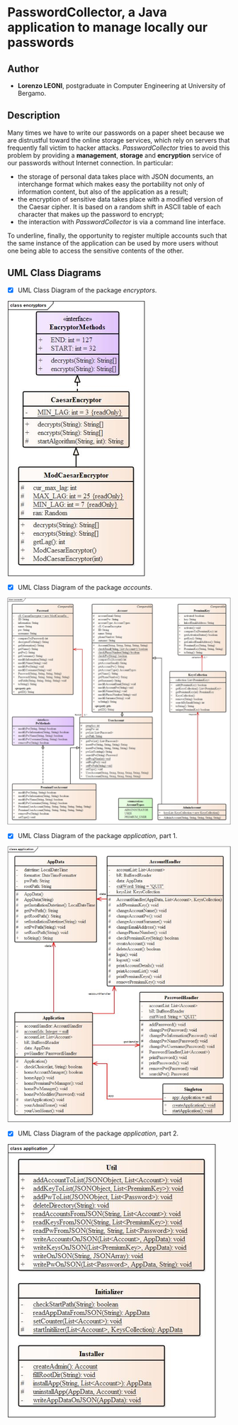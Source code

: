 # PasswordCollector, a Java application to manage locally our passwords

## Author ##
+ **Lorenzo LEONI**, postgraduate in Computer Engineering at University of Bergamo.

## Description ##
Many times we have to write our passwords on a paper sheet because we are distrustful toward the online storage services, which rely on servers that frequently fall victim to hacker attacks. *PasswordCollector* tries to avoid this problem by providing a **management**, **storage** and **encryption** service of our passwords without Internet connection. In particular:
+ the storage of personal data takes place with JSON documents, an interchange format which makes easy the portability not only of information content, but also of the application as a result;
+ the encryption of sensitive data takes place with a modified version of the Caesar cipher. It is based on a random shift in ASCII table of each character that makes up the password to encrypt;
+ the interaction with *PasswordCollector* is via a command line interface.

To underline, finally, the opportunity to register multiple accounts such that the same instance of the application can be used by more users without one being able to access the sensitive contents of the other.

## UML Class Diagrams ##
- [x] UML Class Diagram of the package *encryptors*.

![Image 1](documentazione/UML/encryptors.jpg)

- [x] UML Class Diagram of the package *accounts*.

![Image 1](documentazione/UML/accounts.jpg)

- [x] UML Class Diagram of the package *application*, part 1.

![Image 1](documentazione/UML/application1.jpg)

- [x] UML Class Diagram of the package *application*, part 2.

![Image 1](documentazione/UML/application2.jpg)


